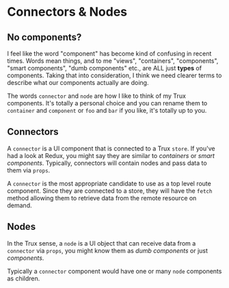 # Connectors & Nodes

## No components?

I feel like the word "component" has become kind of confusing in recent times. Words mean things, and to me "views", "containers", "components", "smart components", "dumb components" etc., are ALL just **types** of components. Taking that into consideration, I think we need clearer terms to describe what our components actually are doing.

The words `connector` and `node` are how I like to think of my Trux components. It's totally a personal choice and you can rename them to `container` and `component` or `foo` and `bar` if you like, it's totally up to you.

## Connectors

A `connector` is a UI component that is connected to a Trux `store`. If you've had a look at Redux, you might say they are similar to _containers_ or _smart components_. Typically, connectors will contain nodes and pass data to them via `props`.

A `connector` is the most appropriate candidate to use as a top level route component. Since they are connected to a store, they will have the `fetch` method allowing them to retrieve data from the remote resource on demand.

## Nodes

In the Trux sense, a `node` is a UI object that can receive data from a `connector` via `props`, you might know them as _dumb components_ or just _components_.

Typically a `connector` component would have one or many `node` components as children.

